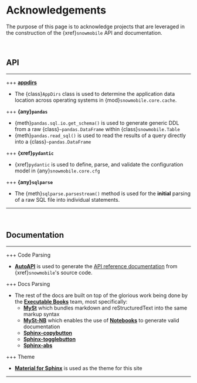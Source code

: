 # Acknowledgements

The purpose of this page is to acknowledge projects that are leveraged
in the construction of the {xref}`snowmobile` API and documentation.

<br>

<h2 class="hanging">API</h2>
<hr class="sn-blue hanging">

+++
[**appdirs**](https://pypi.org/project/appdirs/)
-   The {class}`AppDirs` class is used to determine the application data
    location across operating systems in {mod}`snowmobile.core.cache`.
    
+++
**{any}`pandas`**
-   {meth}`pandas.sql.io.get_schema()` is used to generate generic DDL 
    from a raw {class}`~pandas.DataFrame` within {class}`snowmobile.Table`
-   {meth}`pandas.read_sql()` is used to read the results of a query
    directly into a {class}`~pandas.DataFrame`
    
+++ 
**{xref}`pydantic`**
-   {xref}`pydantic` is used to define, parse, and validate the configuration
    model in {any}`snowmobile.core.cfg`
    
+++ 
**{any}`sqlparse`**
-   The {meth}`sqlparse.parsestream()` method is used for the **initial** parsing
    of a raw SQL file into individual statements.

<hr class="sn-blue">

<br>

<h2 class="hanging">Documentation</h2>
<hr class="sn-blue">

+++
Code Parsing
-   [**AutoAPI**](https://autoapi.readthedocs.io/) is used to generate the
    [API reference documentation](./autoapi/snowmobile/core/index)
    from {xref}`snowmobile`'s source code.

+++
Docs Parsing
-   The rest of the docs are built on top of the glorious work being 
    done by the [**Executable Books**](https://github.com/executablebooks)
    team, most specifically:
    -   [**MySt**](https://myst-parser.readthedocs.io/en/latest/) which bundles 
        markdown and reStructuredText into the same markup syntax
    -   [**MySt-NB**](https://myst-nb.readthedocs.io/en/latest/) which enables the use
        of [**Notebooks**](https://jupyter.org/) to generate valid documentation
    -   [**Sphinx-copybutton**](https://sphinx-copybutton.readthedocs.io/en/latest/)
    -   [**Sphinx-togglebutton**](https://github.com/executablebooks/sphinx-togglebutton)
    -   [**Sphinx-abs**](https://sphinx-tabs.readthedocs.io/en/latest/#)
    
+++
Theme
-   [**Material for Sphinx**](https://bashtage.github.io/sphinx-material/) 
    is used as the theme for this site

<hr class="sn-blue">
